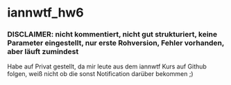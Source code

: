 # iannwtf_hw6

### DISCLAIMER: nicht kommentiert, nicht gut strukturiert, keine Parameter eingestellt, nur erste Rohversion, Fehler vorhanden, aber läuft zumindest
Habe auf Privat gestellt, da mir leute aus dem iannwtf Kurs auf Github folgen, weiß nicht ob die sonst Notification darüber bekommen ;)
